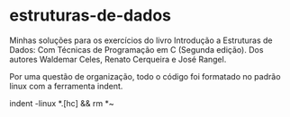 # estruturas-de-dados
Minhas soluções para os exercícios do livro Introdução a Estruturas de Dados: Com Técnicas de Programação em C (Segunda edição).
Dos autores Waldemar Celes, Renato Cerqueira e José Rangel.

Por uma questão de organização, todo o código foi formatado no padrão linux com a ferramenta indent.

indent -linux *.[hc] && rm *~
